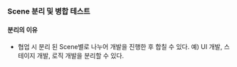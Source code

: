 ### Scene 분리 및 병합 테스트

#### 분리의 이유
- 협업 시 분리 된 Scene별로 나누어 개발을 진행한 후 합칠 수 있다.
예) UI 개발, 스테이지 개발, 로직 개발을 분리할 수 있다.
